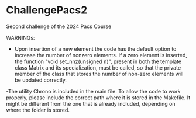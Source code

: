 # ChallengePacs2
Second challenge of the 2024 Pacs Course 

WARNINGs: 
- Upon insertion of a new element the code has the default option to increase the number of nonzero elements. 
If a zero element is inserted, the function "void set_nnz(unsigned n)", present in both the template class Matrix and its specialization, must be called, so that the private member of the class that stores the number of non-zero elements will be updated correctly.

-The utility Chrono is included in the main file. To allow the code to work properly, please include the correct path where it is stored in the Makefile. It might be different from the one that is already included, depending on where the folder is stored.